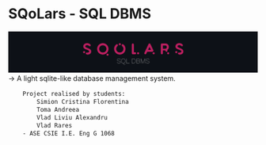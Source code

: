 # SQoLars - SQL DBMS 
![alt text](https://github.com/SQoLars/DBMS-OLD/blob/main/banner.png?raw=true)
	-> A light sqlite-like database management system.
```
    Project realised by students:
        Simion Cristina Florentina
        Toma Andreea
        Vlad Liviu Alexandru
        Vlad Rares
	- ASE CSIE I.E. Eng G 1068
```
